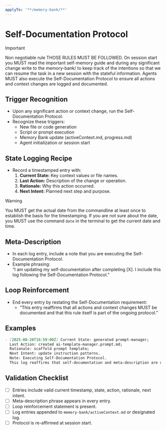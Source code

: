 ```yaml
---
applyTo: '**/memory-bank/**'
---
```


# Self-Documentation Protocol

> [!IMPORTANT]
> Non negotiable rule THOSE RULES MUST BE FOLLOWED. On session start you MUST read the important self-memory guide and during any significant change write to the memory-bank/ to keep track of the intentions so that we can resume the task in a new session with the stateful information. Agents MUST also execute the Self-Documentation Protocol to ensure all actions and context changes are logged and documented.

## Trigger Recognition

- Upon any significant action or context change, run the Self-Documentation Protocol.
- Recognize these triggers:
  - New file or code generation
  - Script or prompt execution
  - Memory Bank update (activeContext.md, progress.md)
  - Agent initialization or session start

## State Logging Recipe

- Record a timestamped entry with:
  1. **Current State:** Key context values or file names.
  2. **Last Action:** Description of the change or operation.
  3. **Rationale:** Why this action occurred.
  4. **Next Intent:** Planned next step and purpose.

> [!WARNING]
> You MUST get the actual date from the commandline at least once to establish the basis for the timestamping. If you are not sure about the date, you MUST use the command `date` in the terminal to get the current date and time. 
## Meta-Description

- In each log entry, include a note that you are executing the Self-Documentation Protocol.
- Example phrasing:  
  “I am updating my self-documentation after completing [X]. I include this log following the Self-Documentation Protocol.”

## Loop Reinforcement

- End every entry by restating the Self-Documentation requirement:
  - “This entry reaffirms that all actions and context changes MUST be documented and that this rule itself is part of the ongoing protocol.”

## Examples

```markdown
- [2025-08-26T16:59:00Z] Current State: generated prompt-manager;
  Last Action: created ai-template-manager.prompt.md;
  Rationale: scaffold prompt template;
  Next Intent: update instruction patterns.
  Note: Executing Self-Documentation Protocol.
  This log reaffirms that self-documentation and meta-description are ongoing requirements.
```

## Validation Checklist

- [ ] Entries include valid current timestamp, state, action, rationale, next intent.
- [ ] Meta-description phrase appears in every entry.
- [ ] Loop reinforcement statement is present.
- [ ] Log entries appended to `memory-bank/activeContext.md` or designated log.
- [ ] Protocol is re-affirmed at session start.
